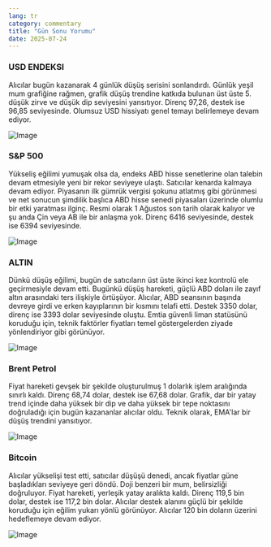 ```yaml
---
lang: tr
category: commentary
title: "Gün Sonu Yorumu"
date: 2025-07-24
---
```


### USD ENDEKSI

Alıcılar bugün kazanarak 4 günlük düşüş serisini sonlandırdı. Günlük yeşil mum grafiğine rağmen, grafik düşüş trendine katkıda bulunan üst üste 5. düşük zirve ve düşük dip seviyesini yansıtıyor. Direnç 97,26, destek ise 96,85 seviyesinde. Olumsuz USD hissiyatı genel temayı belirlemeye devam ediyor.

![Image](https://markleighedu.github.io/img/Jul-2025/24-Jul-2025/usdindex.jpg)

### S&P 500

Yükseliş eğilimi yumuşak olsa da, endeks ABD hisse senetlerine olan talebin devam etmesiyle yeni bir rekor seviyeye ulaştı. Satıcılar kenarda kalmaya devam ediyor. Piyasanın ilk gümrük vergisi şokunu atlatmış gibi görünmesi ve net sonucun şimdilik başlıca ABD hisse senedi piyasaları üzerinde olumlu bir etki yaratması ilginç. Resmi olarak 1 Ağustos son tarih olarak kalıyor ve şu anda Çin veya AB ile bir anlaşma yok. Direnç 6416 seviyesinde, destek ise 6394 seviyesinde.

![Image](https://markleighedu.github.io/img/Jul-2025/24-Jul-2025/sp500.jpg)

### ALTIN

Dünkü düşüş eğilimi, bugün de satıcıların üst üste ikinci kez kontrolü ele geçirmesiyle devam etti. Bugünkü düşüş hareketi, güçlü ABD doları ile zayıf altın arasındaki ters ilişkiyle örtüşüyor. Alıcılar, ABD seansının başında devreye girdi ve erken kayıplarının bir kısmını telafi etti. Destek 3350 dolar, direnç ise 3393 dolar seviyesinde oluştu. Emtia güvenli liman statüsünü koruduğu için, teknik faktörler fiyatları temel göstergelerden ziyade yönlendiriyor gibi görünüyor.

![Image](https://markleighedu.github.io/img/Jul-2025/24-Jul-2025/gold.jpg)

### Brent Petrol

Fiyat hareketi gevşek bir şekilde oluşturulmuş 1 dolarlık işlem aralığında sınırlı kaldı. Direnç 68,74 dolar, destek ise 67,68 dolar. Grafik, dar bir yatay trend içinde daha yüksek bir dip ve daha yüksek bir tepe noktasını doğruladığı için bugün kazananlar alıcılar oldu. Teknik olarak, EMA'lar bir düşüş trendini yansıtıyor.

![Image](https://markleighedu.github.io/img/Jul-2025/24-Jul-2025/brentoil.jpg)

### Bitcoin

Alıcılar yükselişi test etti, satıcılar düşüşü denedi, ancak fiyatlar güne başladıkları seviyeye geri döndü. Doji benzeri bir mum, belirsizliği doğruluyor. Fiyat hareketi, yerleşik yatay aralıkta kaldı. Direnç 119,5 bin dolar, destek ise 117,2 bin dolar. Alıcılar destek alanını güçlü bir şekilde koruduğu için eğilim yukarı yönlü görünüyor. Alıcılar 120 bin doların üzerini hedeflemeye devam ediyor.

![Image](https://markleighedu.github.io/img/Jul-2025/24-Jul-2025/bitcoin.jpg)

